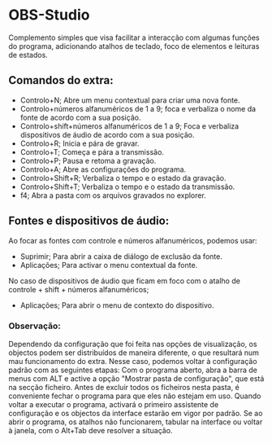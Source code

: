 ﻿# OBS-Studio

Complemento simples que visa facilitar a interacção com algumas funções do programa, adicionando atalhos de teclado, foco de elementos e leituras de estados.

## Comandos do extra:

* Controlo+N; Abre um menu contextual para criar uma nova fonte.
* Controlo+números alfanuméricos de 1 a 9; foca e verbaliza o nome da fonte de acordo com a sua posição.
* Controlo+shift+números alfanuméricos de 1 a 9; Foca e verbaliza dispositivos de áudio de acordo com a sua posição.
* Controlo+R; Inicia e pára de gravar.
* Controlo+T; Começa e pára a transmissão.
* Controlo+P; Pausa e retoma a gravação.
* Controlo+A; Abre as configurações do programa.
* Controlo+Shift+R; Verbaliza o tempo e o estado da gravação.
* Controlo+Shift+T; Verbaliza o tempo e o estado da transmissão.
* f4; Abra a pasta com os arquivos gravados no explorer. 

## Fontes e dispositivos de áudio:
Ao focar as fontes com controle e números alfanuméricos, podemos usar:

* Suprimir; Para abrir a caixa de diálogo de exclusão da fonte.
* Aplicações; Para activar o menu contextual da fonte.

No caso de dispositivos de áudio que  ficam em foco com o atalho de controle + shift + números alfanuméricos;

* Aplicações; Para abrir o menu de contexto do dispositivo.

### Observação:
Dependendo da configuração que foi feita nas opções de visualização, os objectos podem ser distribuídos de maneira diferente, o que resultará num mau funcionamento do extra.
Nesse caso, podemos voltar à configuração padrão com as seguintes etapas:
 Com o programa aberto, abra a barra de menus com ALT e active a opção "Mostrar pasta de configuração", que está na secção ficheiro.
 Antes de excluir todos os ficheiros nesta pasta, é conveniente fechar o programa para que eles não estejam em uso.
 Quando  voltar a executar o programa, activará o primeiro assistente de configuração e os objectos da interface estarão em vigor por padrão.
Se ao abrir o programa, os atalhos não funcionarem, tabular na interface ou voltar à janela, com o Alt+Tab deve resolver a situação.